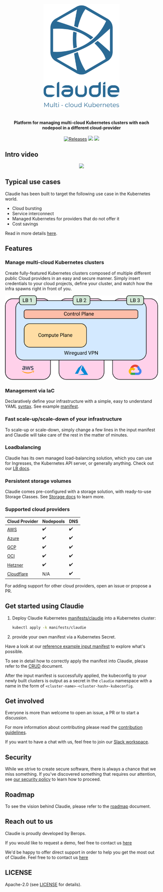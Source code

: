 <h4 align="center">
  <img src="https://raw.githubusercontent.com/berops/claudie/17480b6cb809fe795d454588af18355c7543f37e/docs/logo%20claudie_blue_no_BG.svg" width="250px"/><br/>
  <br/><br/>
  Platform for managing multi-cloud Kubernetes clusters with each nodepool in a different cloud-provider
</h4>

<p align="center">
  <a href="https://github.com/berops/claudie/releases/"><img alt="Releases" src="https://img.shields.io/github/release-date/berops/claudie?label=latest%20release" /></a>
  <a href="https://goreportcard.com/report/github.com/Berops/claudie"><img src="https://goreportcard.com/badge/github.com/Berops/claudie"></a>
  <a href="https://opensource.org/licenses/Apache-2.0"><img src="https://img.shields.io/badge/License-Apache_2.0-blue.svg"></a>
</p>

## Intro video

<p align="center">
  <a href="https://youtu.be/q4xdAiHYxZQ"><img src="https://markdown-videos.deta.dev/youtube/q4xdAiHYxZQ"></a>
</p>

## Typical use cases

Claudie has been built to target the following use case in the Kubernetes world.

- Cloud bursting
- Service interconnect
- Managed Kubernetes for providers that do not offer it
- Cost savings

Read in more details [here](./docs/use-cases/use-cases.md).

## Features

### Manage multi-cloud Kubernetes clusters

Create fully-featured Kubernetes clusters composed of multiple different public Cloud providers in an easy and secure manner.
Simply insert credentials to your cloud projects, define your cluster, and watch how the infra spawns right in front of you.

<p align="center">
 <img alt="Infra Diagram" src="https://github.com/berops/claudie/raw/master/docs/infra-diagram.png" />
</p>

### Management via IaC

Declaratively define your infrastructure with a simple, easy to understand YAML [syntax](./docs/input-manifest/input-manifest.md).
See example [manifest](./docs/input-manifest/example.yaml).

### Fast scale-up/scale-down of your infrastructure

To scale-up or scale-down, simply change a few lines in the input manifest and Claudie will take care of the rest in the matter of minutes.

### Loadbalancing

Claudie has its own managed load-balancing solution, which you can use for Ingresses, the Kubernetes API server, or generally anything. Check out our [LB docs](https://github.com/berops/claudie/tree/master/docs/loadbalancing).

### Persistent storage volumes

Claudie comes pre-configured with a storage solution, with ready-to-use Storage Classes. See [Storage docs](https://github.com/berops/claudie/tree/master/docs/storage) to learn more.

### Supported cloud providers

| Cloud Provider                                                                                          | Nodepools          | DNS                |
| ------------------------------------------------------------------------------------------------------- | ------------------ | ------------------ |
| [AWS](https://github.com/berops/claudie/blob/master/docs/input-manifest/providers/aws.md)               | :heavy_check_mark: | :heavy_check_mark: |
| [Azure](https://github.com/berops/claudie/blob/master/docs/input-manifest/providers/azure.md)           | :heavy_check_mark: | :heavy_check_mark: |
| [GCP](https://github.com/berops/claudie/blob/master/docs/input-manifest/providers/gcp.md)               | :heavy_check_mark: | :heavy_check_mark: |
| [OCI](https://github.com/berops/claudie/blob/master/docs/input-manifest/providers/oci.md)               | :heavy_check_mark: | :heavy_check_mark: |
| [Hetzner](https://github.com/berops/claudie/blob/master/docs/input-manifest/providers/hetzner.md)       | :heavy_check_mark: | :heavy_check_mark: |
| [Cloudflare](https://github.com/berops/claudie/blob/master/docs/input-manifest/providers/cloudflare.md) | N/A                | :heavy_check_mark: |

For adding support for other cloud providers, open an issue or propose a PR.

## Get started using Claudie

1. Deploy Claudie Kubernetes [manifests/claudie](https://github.com/berops/claudie/tree/master/manifests/claudie) into a Kubernetes cluster:

   ```sh
   kubectl apply -k manifests/claudie
   ```

2. provide your own manifest via a Kubernetes Secret.

Have a look at our [reference example input manifest](https://github.com/berops/claudie/blob/master/docs/input-manifest/example.yaml) to explore what's possible.

To see in detail how to correctly apply the manifest into Claudie, please refer to the [CRUD](./docs/crud/crud.md) document.

After the input manifest is successfully applied, the kubeconfig to your newly
built clusters is output as a secret in the `claudie` namespace with a name in
the form of `<cluster-name>-<cluster-hash>-kubeconfig`.

## Get involved

<!-- Contributor guidelines -->
Everyone is more than welcome to open an issue, a PR or to start a discussion.

For more information about contributing please read the [contribution guidelines](./docs/contributing/contributing.md).

If you want to have a chat with us, feel free to join our [Slack workspace](https://join.slack.com/t/claudie-workspace/shared_invite/zt-1imfso8r4-xwrpZjL9kt61FT1LjvWD5w).

## Security

While we strive to create secure software, there is always a chance that we
miss something.
If you've discovered something that requires our attention, see [our security
policy](SECURITY.md) to learn how to proceed.

## Roadmap
<!-- Add a roadmap for claudie so users know which features are being worked on and which will in future -->
To see the vision behind Claudie, please refer to the [roadmap](./docs/roadmap/roadmap.md) document.


## Reach out to us

Claudie is proudly developed by Berops.

If you would like to request a demo, feel free to contact us [here](mailto:claudie-demo&commat;berops&period;com)

We'd be happy to offer direct support in order to help you get the most out of Claudie. Feel free to to contact us [here](mailto:claudie&commat;berops&period;com)

## LICENSE

Apache-2.0 (see [LICENSE](LICENSE) for details).
